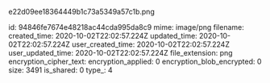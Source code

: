 e22d09ee18364449b1c73a5349a57c1b.png

id: 94846fe7674e48218ac44cda995da8c9
mime: image/png
filename: 
created_time: 2020-10-02T22:02:57.224Z
updated_time: 2020-10-02T22:02:57.224Z
user_created_time: 2020-10-02T22:02:57.224Z
user_updated_time: 2020-10-02T22:02:57.224Z
file_extension: png
encryption_cipher_text: 
encryption_applied: 0
encryption_blob_encrypted: 0
size: 3491
is_shared: 0
type_: 4